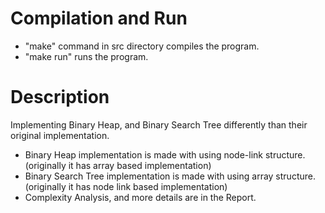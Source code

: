 # Compilation and Run  

- "make" command in src directory compiles the program.
- "make run" runs the program.  

# Description  

Implementing Binary Heap, and Binary Search Tree differently than their original implementation.  

- Binary Heap implementation is made with using node-link structure.(originally it has array based implementation)
- Binary Search Tree implementation is made with using array structure.(originally it has node link based implementation)
- Complexity Analysis, and more details are in the Report.
